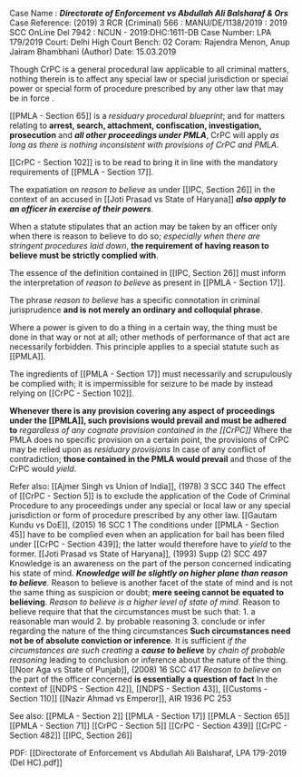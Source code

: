 Case Name : ***Directorate of Enforcement vs Abdullah Ali Balsharaf & Ors***
Case Reference: (2019) 3 RCR (Criminal) 566 : MANU/DE/1138/2019 : 2019 SCC OnLine Del 7942 : NCUN - 2019:DHC:1611-DB
Case Number: LPA 179/2019
Court: Delhi High Court
Bench: 02
Coram: Rajendra Menon, Anup Jairam Bhambhani (Author)
Date: 15.03.2019

Though CrPC is a general procedural law applicable to all criminal matters, nothing therein  is to affect any special law or special jurisdiction or special power or special form of procedure prescribed by any other law that may be in force .

[[PMLA - Section 65]] is a *residuary procedural blueprint*; and for matters relating to **arrest, search, attachment, confiscation, investigation, prosecution** and ***all other proceedings under PMLA***,  CrPC will apply *as long as there is nothing inconsistent with provisions of CrPC and PMLA*. 

[[CrPC - Section 102]] is to be read to bring it in line with the mandatory requirements of [[PMLA - Section 17]].

The expatiation on *reason to believe* as under [[IPC, Section 26]] in the context of an accused in [[Joti Prasad vs State of Haryana]] ***also apply to an officer in exercise of their powers***.

When a statute stipulates that an action may be taken by an officer only when there is reason to believe to do so; *especially when there are stringent procedures laid down*, **the requirement of having reason to believe must be strictly complied with**. 

The essence of the definition contained in [[IPC, Section 26]] must inform the interpretation of *reason to believe* as present in [[PMLA - Section 17]].

The phrase *reason to believe* has a specific connotation in criminal jurisprudence **and is not merely an ordinary and colloquial phrase**.

Where a power is given to do a thing in a certain way, the thing must be done in that way or not at all; other methods of performance of that act are necessarily forbidden.
This principle applies to a special statute such as [[PMLA]].

The ingredients of [[PMLA - Section 17]] must necessarily and scrupulously be complied with; it is impermissible for seizure to be made by instead relying on [[CrPC - Section 102]].

**Whenever there is any provision covering any aspect of proceedings under the [[PMLA]], such provisions would prevail and must be adhered to** *regardless of any cognate provision contained in the [[CrPC]]* 
	Where the PMLA does no specific provision on a certain point, the provisions of CrPC may be relied upon as *residuary provisions*
	In case of any conflict of contradiction; **those contained in the PMLA would prevail** and those of the CrPC would *yield*.

Refer also: 
[[Ajmer Singh vs Union of India]], (1978) 3 SCC 340
	The effect of [[CrPC - Section 5]] is to exclude the application of the Code of Criminal Procedure to any proceedings under any special or local law or any special jurisdiction or form of procedure prescribed by any other law.
[[Gautam Kundu vs DoE]], (2015) 16 SCC 1
	The conditions under [[PMLA - Section 45]] have to be complied even when an application for bail has been filed under [[CrPC - Section 439]]; the latter would therefore have to *yield* to the former. 
[[Joti Prasad vs State of Haryana]], (1993) Supp (2) SCC 497
	Knowledge is an awareness on the part of the person concerned indicating his state of mind.
	***Knowledge will be slightly on higher plane than reason to believe***. 
	Reason to believe is another facet of the state of mind and is not the same thing as suspicion or doubt; **mere seeing cannot be equated to believing**. *Reason to believe is a higher level of state of mind*. 
		Reason to believe require that that the circumstances must be such that:
			1.  a reasonable man would
			2. by probable reasoning
			3. conclude or infer regarding the nature of the thing circumstances
		**Such circumstances need not be of absolute conviction or inference**. It is sufficient *if the circumstances are such creating* a ***cause to believe*** by *chain of probable reasoning* leading to conclusion or inference about the nature of the thing.
[[Noor Aga vs State of Punjab]], (2008) 16 SCC 417
	*Reason to believe* on the part of the officer concerned **is essentially a question of fact**
		In the context of [[NDPS - Section 42]], [[NDPS - Section 43]], [[Customs - Section 110]]
[[Nazir Ahmad vs Emperor]], AIR 1936 PC 253


See also:
[[PMLA - Section 2]]
[[PMLA - Section 17]]
[[PMLA - Section 65]]
[[PMLA - Section 71]]
[[CrPC - Section 5]]
[[CrPC - Section 439]]
[[CrPC - Section 482]]
[[IPC, Section 26]]

PDF:
[[Directorate of Enforcement vs Abdullah Ali Balsharaf, LPA 179-2019 (Del HC).pdf]]